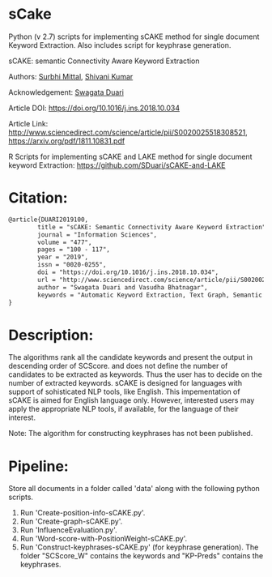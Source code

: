 # sCake
Python (v 2.7) scripts for implementing sCAKE method for single document Keyword Extraction. Also includes script for keyphrase generation.

sCAKE: semantic Connectivity Aware Keyword Extraction

Authors: [Surbhi Mittal](https://github.com/surbhim18/), [Shivani Kumar](https://github.com/shivanik96)

Acknowledgement: [Swagata Duari](https://github.com/SDuari/)

Article DOI: https://doi.org/10.1016/j.ins.2018.10.034

Article Link: http://www.sciencedirect.com/science/article/pii/S0020025518308521, https://arxiv.org/pdf/1811.10831.pdf

R Scripts for implementing sCAKE and LAKE method for single document keyword Extraction:
https://github.com/SDuari/sCAKE-and-LAKE

Citation:
=========
```tex
@article{DUARI2019100,
        title = "sCAKE: Semantic Connectivity Aware Keyword Extraction",
        journal = "Information Sciences",
        volume = "477",
        pages = "100 - 117",
        year = "2019",
        issn = "0020-0255",
        doi = "https://doi.org/10.1016/j.ins.2018.10.034",
        url = "http://www.sciencedirect.com/science/article/pii/S0020025518308521",
        author = "Swagata Duari and Vasudha Bhatnagar",
        keywords = "Automatic Keyword Extraction, Text Graph, Semantic Connectivity, Parameterless, Language Agnostic"
}
```

Description:
============

The algorithms rank all the candidate keywords and present the output in descending order of SCScore. and does not define the number of candidates to be extracted as keywords.
Thus the user has to decide on the number of extracted keywords. sCAKE is designed for languages with support of sohisticated NLP tools, like English. This impementation of sCAKE is aimed for English language only. However, interested users may apply the appropriate NLP tools, if available, for the language of their interest.

Note: The algorithm for constructing keyphrases has not been published.

Pipeline:
=========
Store all documents in a folder called 'data' along with the following python scripts.
1. Run 'Create-position-info-sCAKE.py'.
2. Run 'Create-graph-sCAKE.py'.
3. Run 'InfluenceEvaluation.py'.
4. Run 'Word-score-with-PositionWeight-sCAKE.py'.
5. Run 'Construct-keyphrases-sCAKE.py' (for keyphrase generation).
The folder "SCScore_W" contains the keywords and "KP-Preds" contains the keyphrases.

